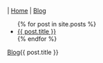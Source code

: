 | [Home](index.md) | [Blog](About.md)
<ul>
  {% for post in site.posts %}
    <li>
      <a href="{{ post.url }}">{{ post.title }}</a>
    </li>
  {% endfor %}
</ul>

[Blog](Blog.md){{ post.title }}
